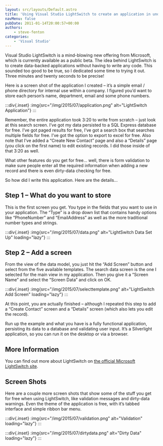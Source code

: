 ```yaml
---
layout: src/layouts/Default.astro
title: 'Using Visual Studio LightSwitch to create an application in under four minutes'
navMenu: false
pubDate: 2011-01-14T20:00:57+00:00
authors:
    - steve-fenton
categories:
    - 'Visual Studio'
---
```


Visual Studio LightSwitch is a mind-blowing new offering from Microsoft, which is currently available as a public beta. The idea behind LightSwitch is to create data-backed applications without having to write any code. This sounded too good to be true, so I dedicated some time to trying it out. Three minutes and twenty seconds to be precise!

Here is a screen shot of the application I created – it’s a simple email / phone directory for internal use within a company. I figured you’d want to store each person’s name, department, email and some phone numbers.

:::div{.inset}
:img{src="/img/2015/07/application.png" alt="LightSwitch Application"}
:::

Remember, the entire application took 3:20 to write from scratch – just look at this search screen. I’ve got my data persisted to a SQL Express database for free. I’ve got paged results for free, I’ve got a search box that searches multiple fields for free. I’ve got the option to export to excel for free. Also note that I’ve added a “Create New Contact” page and also a “Details” page (you click on the first name) to edit existing records. I did those inside of that 3:20 as well.

What other features do you get for free… well, there is form validation to make sure people enter all the required information when adding a new record and there is even dirty-data checking for free.

So how did I write this application. Here are the details…

## Step 1 – What do you want to store

This is the first screen you get. You type in the fields that you want to use in your application. The “Type” is a drop down list that contains handy options like “PhoneNumber” and “EmailAddress” as well as the more traditional number types and strings.

:::div{.inset}
:img{src="/img/2015/07/data.png" alt="LightSwitch Data Set Up" loading="lazy"}
:::

## Step 2 – Add a screen

From the view of the data model, you just hit the “Add Screen” button and select from the five available templates. The search data screen is the one I selected for the main view in my application. Then you give it a “Screen Name” and select the “Screen Data” and click on OK.

:::div{.inset}
:img{src="/img/2015/07/selecttemplate.png" alt="LightSwitch Add Screen" loading="lazy"}
:::

At this point, you are actually finished – although I repeated this step to add a “Create Contact” screen and a “Details” screen (which also lets you edit the record).

Run up the example and what you have is a fully functional application, persisting its data to a database and validating user input. It’s a Silverlight application, so you can run it on the desktop or via a browser.

## More Information

You can find out more about LightSwitch on [the official Microsoft LightSwitch site](http://www.microsoft.com/visualstudio/en-us/lightswitch).

## Screen Shots

Here are a couple more screen shots that show some of the stuff you get for free when using LightSwitch, like validation messages and dirty-data warnings. Even the theme of the application is free, with it’s tabbed interface and simple ribbon bar menu.

:::div{.inset}
:img{src="/img/2015/07/validation.png" alt="Validation" loading="lazy"}
:::

:::div{.inset}
:img{src="/img/2015/07/dirtydata.png" alt="Dirty Data" loading="lazy"}
:::